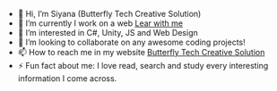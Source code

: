 - 👋 Hi, I’m Siyana (Butterfly Tech Creative Solution)
- 🔭 I’m currently I work on a web <a href="[https://bluebutterflies.github.io/Project/](https://bluebutterflies.github.io/LearnWithMe/)">Lear with me</a>
- 👀 I’m interested in C#, Unity, JS and Web Design
- 👯 I’m looking to collaborate on any awesome coding projects!
- 📫 How to reach me in my website <a href="https://bluebutterflies.github.io/ButterflyTech/" target="_blank">Butterfly Tech Creative Solution</a>
- ⚡️ Fun fact about me: I love read, search and study every interesting information I come across.

<!---
BlueButterflies/BlueButterflies is a ✨ special ✨ repository because its `README.md` (this file) appears on your GitHub profile.
You can click the Preview link to take a look at your changes.
--->
